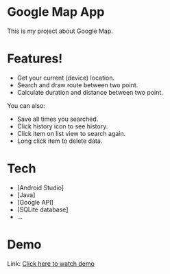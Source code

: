 # Google Map App

This is my project about Google Map.

# Features!

  - Get your current (device) location.
  - Search and draw route between two point.
  - Calculate duration and distance between two point.

You can also:
  - Save all times you searched.
  - Click history icon to see history.
  - Click item on list view to search again.
  - Long click item to delete data.

# Tech

* [Android Studio]
* [Java] 
* [Google API] 
* [SQLite database] 
* ...

# Demo

Link: [Click here to watch demo](https://youtu.be/8xYQoVmw-d4)
